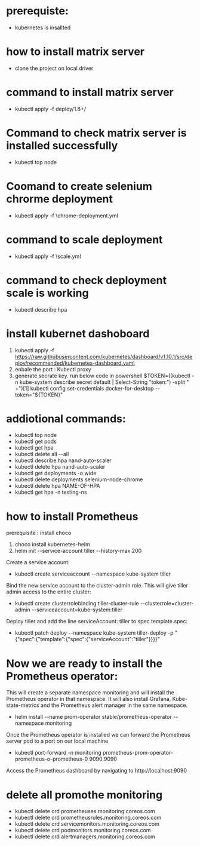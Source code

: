 # prerequiste:
- kubernetes is insallted

# how to install matrix server
- clone the project on local driver

# command to install matrix server
- kubectl apply -f deploy/1.8+/

# Command to check matrix server is installed successfully
- kubectl top node

# Coomand to create selenium chrorme deployment
- kubectl apply -f <path of the yml>\chrome-deployment.yml

# command to scale deployment
- kubectl apply -f <path of yml>\scale.yml

# command to check deployment scale is working
- kubectl describe hpa <auto scaler name>

# install kubernet dashoboard
1. kubectl apply -f https://raw.githubusercontent.com/kubernetes/dashboard/v1.10.1/src/deploy/recommended/kubernetes-dashboard.yaml
2. enbale the port : Kubectl proxy
3. generate secrate key. run below code in powershell
   $TOKEN=((kubectl -n kube-system describe secret default | Select-String "token:") -split " +")[1]
    kubectl config set-credentials docker-for-desktop --token="${TOKEN}"
    
# addiotional commands:
- kubectl top node
- kubectl get pods
- kubectl get hpa
- kubectl delete all --all
- kubectl describe hpa nand-auto-scaler
- kubectl delete hpa nand-auto-scaler
- kubectl get deployments -o wide
- kubectl delete deployments selenium-node-chrome
- kubectl delete hpa NAME-OF-HPA
- kubectl get hpa -n testing-ns

# how to install  Prometheus

prerequisite : install choco 

1. choco install kubernetes-helm
2. helm init --service-account tiller --history-max 200

Create a service account:
- kubectl create serviceaccount --namespace kube-system tiller

Bind the new service account to the cluster-admin role. This will give tiller admin access to the entire cluster:
- kubectl create clusterrolebinding tiller-cluster-rule --clusterrole=cluster-admin --serviceaccount=kube-system:tiller

Deploy tiller and add the line serviceAccount: tiller to spec.template.spec:
- kubectl patch deploy --namespace kube-system tiller-deploy -p "{\"spec\":{\"template\":{\"spec\":{\"serviceAccount\":\"tiller\"}}}}"
  
 # Now we are ready to install the Prometheus operator:
 This will create a separate namespace monitoring and will install the Prometheus operator in that namespace. It will also install Grafana, Kube-state-metrics and the Prometheus alert manager in the same namespace.
 - helm install --name prom-operator stable/prometheus-operator --namespace monitoring
 
 Once the Prometheus operator is installed we can forward the Prometheus server pod to a port on our local machine
 - kubectl port-forward -n monitoring  prometheus-prom-operator-prometheus-o-prometheus-0 9090:9090
 
 Access the Prometheus dashboard by navigating to http://localhost:9090
 
 # delete all promothe monitoring
- kubectl delete crd prometheuses.monitoring.coreos.com
- kubectl delete crd prometheusrules.monitoring.coreos.com
- kubectl delete crd servicemonitors.monitoring.coreos.com
- kubectl delete crd podmonitors.monitoring.coreos.com
- kubectl delete crd alertmanagers.monitoring.coreos.com

 
 
 
